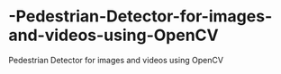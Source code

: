 # -Pedestrian-Detector-for-images-and-videos-using-OpenCV
 Pedestrian Detector for images and videos using OpenCV
